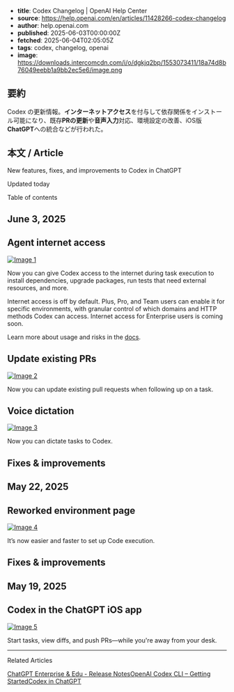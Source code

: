 <!-- metadata -->

- **title**: Codex Changelog | OpenAI Help Center
- **source**: https://help.openai.com/en/articles/11428266-codex-changelog
- **author**: help.openai.com
- **published**: 2025-06-03T00:00:00Z
- **fetched**: 2025-06-04T02:05:05Z
- **tags**: codex, changelog, openai
- **image**: https://downloads.intercomcdn.com/i/o/dgkjq2bp/1553073411/18a74d8b76049eebb1a9bb2ec5e6/image.png

## 要約

Codex の更新情報。**インターネットアクセス**を付与して依存関係をインストール可能になり、既存**PRの更新**や**音声入力**対応、環境設定の改善、iOS版**ChatGPT**への統合などが行われた。

## 本文 / Article

New features, fixes, and improvements to Codex in ChatGPT

Updated today

Table of contents

## June 3, 2025

## Agent internet access

[![Image 1](https://downloads.intercomcdn.com/i/o/dgkjq2bp/1553073411/18a74d8b76049eebb1a9bb2ec5e6/image.png?expires=1749081600&signature=b0cbeeed1207d5199cab9cd08dba8a37e43dafc8b53fc9eded52f8a79e45d9c2&req=dSUiFcl5noVeWPMW3nq%2BgSQ3pOda30yHh92hIQ1M07rljOQNc%2FIFnzVZC7Vm%0ACrVXhIPlHa3jt8HI%2Flk1TZKT1J0%3D%0A)](https://downloads.intercomcdn.com/i/o/dgkjq2bp/1553073411/18a74d8b76049eebb1a9bb2ec5e6/image.png?expires=1749081600&signature=b0cbeeed1207d5199cab9cd08dba8a37e43dafc8b53fc9eded52f8a79e45d9c2&req=dSUiFcl5noVeWPMW3nq%2BgSQ3pOda30yHh92hIQ1M07rljOQNc%2FIFnzVZC7Vm%0ACrVXhIPlHa3jt8HI%2Flk1TZKT1J0%3D%0A)

Now you can give Codex access to the internet during task execution to install dependencies, upgrade packages, run tests that need external resources, and more.

Internet access is off by default. Plus, Pro, and Team users can enable it for specific environments, with granular control of which domains and HTTP methods Codex can access. Internet access for Enterprise users is coming soon.

Learn more about usage and risks in the [docs](https://platform.openai.com/docs/codex/agent-network).

## Update existing PRs

[![Image 2](https://downloads.intercomcdn.com/i/o/dgkjq2bp/1553074623/9f704e142234f8079bd3b98d4a72/image.png?expires=1749081600&signature=25d82158b5cde643ef9419be5634e3c60c52bf2abf0eb7b8ee70668dc885e2b7&req=dSUiFcl5mYddWvMW3nq%2BgXVjw7Df%2BeGMaXtbAqsaQl63vnW9noggfuWjYUNK%0AnzPqGSRb2zibaNkSudELTK1mcWY%3D%0A)](https://downloads.intercomcdn.com/i/o/dgkjq2bp/1553074623/9f704e142234f8079bd3b98d4a72/image.png?expires=1749081600&signature=25d82158b5cde643ef9419be5634e3c60c52bf2abf0eb7b8ee70668dc885e2b7&req=dSUiFcl5mYddWvMW3nq%2BgXVjw7Df%2BeGMaXtbAqsaQl63vnW9noggfuWjYUNK%0AnzPqGSRb2zibaNkSudELTK1mcWY%3D%0A)

Now you can update existing pull requests when following up on a task.

## Voice dictation

[![Image 3](https://downloads.intercomcdn.com/i/o/dgkjq2bp/1553117217/0b13e5141d7eacc829a3d9ffde27/voice-dictation.gif?expires=1749081600&signature=8fc69fc96babfa8c001917567411b5f78fd74c5e61af7d35f3d42f685b6a031f&req=dSUiFch%2FmoNeXvMW3nq%2BgfDMQtRumLuSGRbZtdoVNxWMN2Vqm%2FVWq%2F59Us%2BD%0AayuRDXt4eRNpCrmmYmkiL0mupTw%3D%0A)](https://downloads.intercomcdn.com/i/o/dgkjq2bp/1553117217/0b13e5141d7eacc829a3d9ffde27/voice-dictation.gif?expires=1749081600&signature=8fc69fc96babfa8c001917567411b5f78fd74c5e61af7d35f3d42f685b6a031f&req=dSUiFch%2FmoNeXvMW3nq%2BgfDMQtRumLuSGRbZtdoVNxWMN2Vqm%2FVWq%2F59Us%2BD%0AayuRDXt4eRNpCrmmYmkiL0mupTw%3D%0A)

Now you can dictate tasks to Codex.

## Fixes & improvements

## May 22, 2025

## Reworked environment page

[![Image 4](https://downloads.intercomcdn.com/i/o/dgkjq2bp/1536499162/bee5c11f5abb79372b21fb1631a0/image.png?expires=1749081600&signature=d6fbb44ca0fa5217e8116d15b2ba460c1d7aa1fd0be721ca3976a8bf91a89288&req=dSUkEM13lIBZW%2FMW3nq%2BgRxdvvFvBRXXXveioSdMBc5ixf%2B7sUiS6%2BZVnMfx%0ASZNZPgrHWCQVDHh3ct3%2Bblee2d4%3D%0A)](https://downloads.intercomcdn.com/i/o/dgkjq2bp/1536499162/bee5c11f5abb79372b21fb1631a0/image.png?expires=1749081600&signature=d6fbb44ca0fa5217e8116d15b2ba460c1d7aa1fd0be721ca3976a8bf91a89288&req=dSUkEM13lIBZW%2FMW3nq%2BgRxdvvFvBRXXXveioSdMBc5ixf%2B7sUiS6%2BZVnMfx%0ASZNZPgrHWCQVDHh3ct3%2Bblee2d4%3D%0A)

It’s now easier and faster to set up Code execution.

## Fixes & improvements

## May 19, 2025

## Codex in the ChatGPT iOS app

[![Image 5](https://downloads.intercomcdn.com/i/o/dgkjq2bp/1536501361/9f379dd30677230c790774c397a9/ios.png?expires=1749081600&signature=bc33e6645cb5a6ae83a2920b9d6c697f1d88712e64f420ac4e70dc22e7bd0738&req=dSUkEMx%2BnIJZWPMW3nq%2BgRd00%2F8CE0qa%2BLYbdhx6f1%2B0zp0TaV1vitllR%2B6d%0Ab25Z0IZAWCY1APn%2BYAnMn68aACk%3D%0A)](https://downloads.intercomcdn.com/i/o/dgkjq2bp/1536501361/9f379dd30677230c790774c397a9/ios.png?expires=1749081600&signature=bc33e6645cb5a6ae83a2920b9d6c697f1d88712e64f420ac4e70dc22e7bd0738&req=dSUkEMx%2BnIJZWPMW3nq%2BgRd00%2F8CE0qa%2BLYbdhx6f1%2B0zp0TaV1vitllR%2B6d%0Ab25Z0IZAWCY1APn%2BYAnMn68aACk%3D%0A)

Start tasks, view diffs, and push PRs—while you're away from your desk.

---

Related Articles

[ChatGPT Enterprise & Edu - Release Notes](https://help.openai.com/en/articles/10128477-chatgpt-enterprise-edu-release-notes)[OpenAI Codex CLI – Getting Started](https://help.openai.com/en/articles/11096431-openai-codex-cli-getting-started)[Codex in ChatGPT](https://help.openai.com/en/articles/11369540-codex-in-chatgpt)
